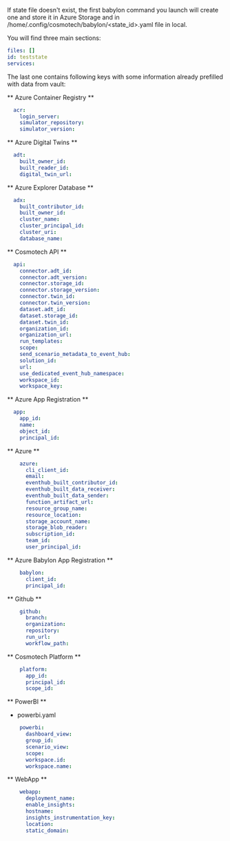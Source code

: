 If state file doesn't exist, the first babylon command you launch will create one and store it in Azure Storage
and in /home/.config/cosmotech/babylon/<state_id>.yaml file in local.

You will find three main sections:
```yaml
files: []
id: teststate
services:
```
The last one contains following keys with some information already prefilled with data from vault:

** Azure Container Registry **

```yaml
  acr:
    login_server: 
    simulator_repository: 
    simulator_version: 
```

** Azure Digital Twins **

```yaml
  adt:
    built_owner_id: 
    built_reader_id: 
    digital_twin_url:  
```

** Azure Explorer Database **

```yaml
  adx:
    built_contributor_id: 
    built_owner_id: 
    cluster_name: 
    cluster_principal_id: 
    cluster_uri: 
    database_name: 
  ```

** Cosmotech API **

```yaml
  api:
    connector.adt_id: 
    connector.adt_version: 
    connector.storage_id: 
    connector.storage_version: 
    connector.twin_id: 
    connector.twin_version: 
    dataset.adt_id: 
    dataset.storage_id: 
    dataset.twin_id: 
    organization_id: 
    organization_url: 
    run_templates: 
    scope: 
    send_scenario_metadata_to_event_hub: 
    solution_id: 
    url: 
    use_dedicated_event_hub_namespace: 
    workspace_id: 
    workspace_key: 
```

** Azure App Registration **

```yaml
  app:
    app_id: 
    name: 
    object_id: 
    principal_id: 
```

** Azure **

```yaml
    azure:
      cli_client_id:
      email: 
      eventhub_built_contributor_id:
      eventhub_built_data_receiver:
      eventhub_built_data_sender:
      function_artifact_url: 
      resource_group_name: 
      resource_location: 
      storage_account_name: 
      storage_blob_reader: 
      subscription_id:
      team_id:
      user_principal_id: 
```

** Azure Babylon App Registration **

```yaml
    babylon:
      client_id: 
      principal_id: 
```

** Github **

```yaml
    github:
      branch: 
      organization: 
      repository: 
      run_url: 
      workflow_path: 
```

** Cosmotech Platform **

```yaml
    platform:
      app_id: 
      principal_id: 
      scope_id: 
```

** PowerBI **

* powerbi.yaml
```yaml
    powerbi:
      dashboard_view: 
      group_id: 
      scenario_view: 
      scope: 
      workspace.id:
      workspace.name:
```

** WebApp **

```yaml
    webapp:
      deployment_name: 
      enable_insights: 
      hostname: 
      insights_instrumentation_key: 
      location: 
      static_domain: 
```
